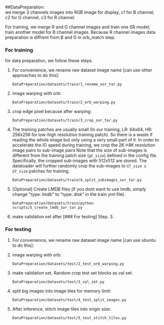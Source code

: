 ##DataPreparation: <br> 
we merge 3 channels images into RGB image for display, c1 for B channel, c2 for G channel, c3 for R channel.<br>

For training, we merge R and G channel images and train one SR model; train another model for B channel images.
Because R channel images data preparation is diffrent from B and G in orb_match step. <br>



### For training

for data preparation, we follow these steps.
1. For convenience, we rename raw dataset image name [can use other approaches to do this]:
    ```
    DataPreparation/datasets/train/1_rename_sor_tar.py
    ```
   
2. image warping with orb:
    ```
    DataPreparation/datasets/train/2_orb_warping.py
    ```

3. crop edge pixel because after warping:
    ```
    DataPreparation/datasets/train/3_crop_sor_tar.py
    ```


4. The training patches are usually small (In our training, LR: 64x64, HR: 256x256 for low-high resolution training patch). So there is a waste if reading the whole image but only using a very small part of it. In order to accelerate the IO speed during training, we crop the 2K->8K resolution image pairs to sub-image pairs 
Note that the size of sub-images is different from the training patch size (`gt_size`) defined in the config file. Specifically, the cropped sub-images with 512x512 are stored. The dataloader will further randomly crop the sub-images to `GT_size x GT_size` patches for training. <br/>
    
    ```
    DataPreparation/datasets/train/4_split_subimages_sor_tar.py
    ```

5. [Optional] Create LMDB files (if you dont want to use lmdb, simply change "type: lmdb" to "type: disk" in the train yml file). 
   ```
   DataPreparation/datasets/train/python scripts/5_create_lmdb_sor_tar.py
   ```

6. make validation set after [### For testing] Step. 3.


### For testing
1. For convenience, we rename raw dataset image name [can use ubuntu to do this]:
   
2. image warping with orb:
    ```
    DataPreparation/datasets/test/2_test_orb_warping.py
    ```

3. make validation set. Random crop test set blocks as val set.
    ```
    DataPreparation/datasets/test/3_val_set.py
    ```

4. split big images into image tiles for memory limit: 
    ```
   DataPreparation/datasets/test/4_test_split_images.py
   ```
   
5. After inference, stitch image tiles into origin size: 
    ```
    DataPreparation/datasets/test/5_test_stitch_tiles.py
    ```
